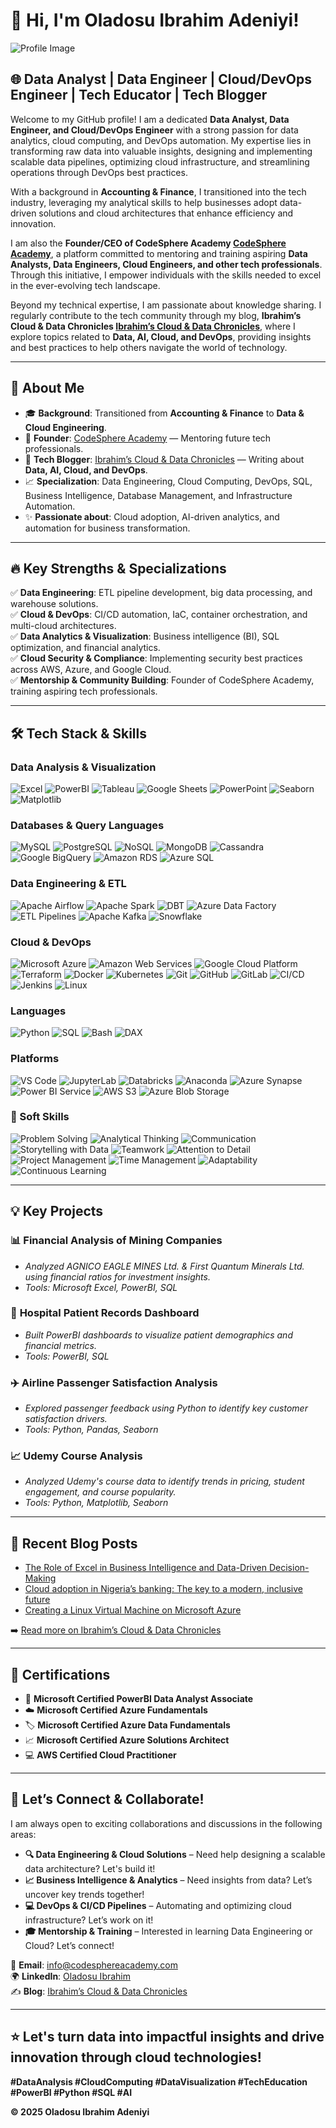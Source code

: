 

# 👋 Hi, I'm **Oladosu Ibrahim Adeniyi**!  
![Profile Image](https://github.com/user-attachments/assets/5da2263d-9543-4c34-8799-1fae029d9e77)

## 🌐 **Data Analyst | Data Engineer | Cloud/DevOps Engineer | Tech Educator | Tech Blogger**

Welcome to my GitHub profile! I am a dedicated **Data Analyst, Data Engineer, and Cloud/DevOps Engineer** with a strong passion for data analytics, cloud computing, and DevOps automation. My expertise lies in transforming raw data into valuable insights, designing and implementing scalable data pipelines, optimizing cloud infrastructure, and streamlining operations through DevOps best practices.  

With a background in **Accounting & Finance**, I transitioned into the tech industry, leveraging my analytical skills to help businesses adopt data-driven solutions and cloud architectures that enhance efficiency and innovation.  

I am also the **Founder/CEO of CodeSphere Academy [CodeSphere Academy](https://www.linkedin.com/company/codesphere-academy-a/)**, a platform committed to mentoring and training aspiring **Data Analysts, Data Engineers, Cloud Engineers, and other tech professionals**. Through this initiative, I empower individuals with the skills needed to excel in the ever-evolving tech landscape.  

Beyond my technical expertise, I am passionate about knowledge sharing. I regularly contribute to the tech community through my blog, **Ibrahim’s Cloud & Data Chronicles [Ibrahim’s Cloud & Data Chronicles](https://sudais.hashnode.dev/)**, where I explore topics related to **Data, AI, Cloud, and DevOps**, providing insights and best practices to help others navigate the world of technology.

---

## 🚀 **About Me**
- 🎓 **Background**: Transitioned from **Accounting & Finance** to **Data & Cloud Engineering**.
- 🏫 **Founder**: [CodeSphere Academy](https://www.linkedin.com/company/codesphere-academy-a/) — Mentoring future tech professionals.
- 📝 **Tech Blogger**: [Ibrahim’s Cloud & Data Chronicles](https://sudais.hashnode.dev/) — Writing about **Data, AI, Cloud, and DevOps**.
- 📈 **Specialization**: Data Engineering, Cloud Computing, DevOps, SQL, Business Intelligence, Database Management, and Infrastructure Automation.
- ✨ **Passionate about**: Cloud adoption, AI-driven analytics, and automation for business transformation.

---

## 🔥 **Key Strengths & Specializations**
✅ **Data Engineering**: ETL pipeline development, big data processing, and warehouse solutions.  
✅ **Cloud & DevOps**: CI/CD automation, IaC, container orchestration, and multi-cloud architectures.  
✅ **Data Analytics & Visualization**: Business intelligence (BI), SQL optimization, and financial analytics.  
✅ **Cloud Security & Compliance**: Implementing security best practices across AWS, Azure, and Google Cloud.  
✅ **Mentorship & Community Building**: Founder of CodeSphere Academy, training aspiring tech professionals.  

---

## 🛠️ **Tech Stack & Skills**

### **Data Analysis & Visualization**
![Excel](https://img.shields.io/badge/Microsoft%20Excel-217346?style=for-the-badge&logo=microsoft-excel&logoColor=white)
![PowerBI](https://img.shields.io/badge/PowerBI-F2C811?style=for-the-badge&logo=powerbi&logoColor=black)
![Tableau](https://img.shields.io/badge/Tableau-E97627?style=for-the-badge&logo=tableau&logoColor=white)
![Google Sheets](https://img.shields.io/badge/Google%20Sheets-34A853?style=for-the-badge&logo=google-sheets&logoColor=white)
![PowerPoint](https://img.shields.io/badge/PowerPoint-B7472A?style=for-the-badge&logo=microsoft-powerpoint&logoColor=white)
![Seaborn](https://img.shields.io/badge/Seaborn-404040?style=for-the-badge&logo=seaborn&logoColor=white)
![Matplotlib](https://img.shields.io/badge/Matplotlib-11557C?style=for-the-badge&logo=matplotlib&logoColor=white)

### **Databases & Query Languages**
![MySQL](https://img.shields.io/badge/MySQL-005C84?style=for-the-badge&logo=mysql&logoColor=white)
![PostgreSQL](https://img.shields.io/badge/PostgreSQL-336791?style=for-the-badge&logo=postgresql&logoColor=white)
![NoSQL](https://img.shields.io/badge/NoSQL-6E6E6E?style=for-the-badge&logo=databricks&logoColor=white)
![MongoDB](https://img.shields.io/badge/MongoDB-4EA94B?style=for-the-badge&logo=mongodb&logoColor=white)
![Cassandra](https://img.shields.io/badge/Cassandra-1287B1?style=for-the-badge&logo=apache-cassandra&logoColor=white)
![Google BigQuery](https://img.shields.io/badge/BigQuery-4285F4?style=for-the-badge&logo=google-cloud&logoColor=white)
![Amazon RDS](https://img.shields.io/badge/Amazon%20RDS-527FFF?style=for-the-badge&logo=amazon-aws&logoColor=white)
![Azure SQL](https://img.shields.io/badge/Azure%20SQL-0078D4?style=for-the-badge&logo=microsoft-azure&logoColor=white)

### **Data Engineering & ETL**
![Apache Airflow](https://img.shields.io/badge/Apache%20Airflow-017CEE?style=for-the-badge&logo=apache-airflow&logoColor=white)
![Apache Spark](https://img.shields.io/badge/Apache%20Spark-E25A1C?style=for-the-badge&logo=apachespark&logoColor=white)
![DBT](https://img.shields.io/badge/dbt-FF694B?style=for-the-badge&logo=dbt&logoColor=white)
![Azure Data Factory](https://img.shields.io/badge/Azure%20Data%20Factory-0078D4?style=for-the-badge&logo=microsoft-azure&logoColor=white)
![ETL Pipelines](https://img.shields.io/badge/ETL%20Pipelines-4B8BBE?style=for-the-badge&logo=data&logoColor=white)
![Apache Kafka](https://img.shields.io/badge/Apache%20Kafka-231F20?style=for-the-badge&logo=apache-kafka&logoColor=white)
![Snowflake](https://img.shields.io/badge/Snowflake-29B5E8?style=for-the-badge&logo=snowflake&logoColor=white)

### **Cloud & DevOps**
![Microsoft Azure](https://img.shields.io/badge/Microsoft%20Azure-0078D4?style=for-the-badge&logo=microsoft-azure&logoColor=white)
![Amazon Web Services](https://img.shields.io/badge/AWS-232F3E?style=for-the-badge&logo=amazon-aws&logoColor=white)
![Google Cloud Platform](https://img.shields.io/badge/GCP-4285F4?style=for-the-badge&logo=google-cloud&logoColor=white)
![Terraform](https://img.shields.io/badge/Terraform-623CE4?style=for-the-badge&logo=terraform&logoColor=white)
![Docker](https://img.shields.io/badge/Docker-2496ED?style=for-the-badge&logo=docker&logoColor=white)
![Kubernetes](https://img.shields.io/badge/Kubernetes-326CE5?style=for-the-badge&logo=kubernetes&logoColor=white)
![Git](https://img.shields.io/badge/Git-F05032?style=for-the-badge&logo=git&logoColor=white)
![GitHub](https://img.shields.io/badge/GitHub-181717?style=for-the-badge&logo=github&logoColor=white)
![GitLab](https://img.shields.io/badge/GitLab-FC6D26?style=for-the-badge&logo=gitlab&logoColor=white)
![CI/CD](https://img.shields.io/badge/CI/CD-007ACC?style=for-the-badge&logo=azure-pipelines&logoColor=white)
![Jenkins](https://img.shields.io/badge/Jenkins-D24939?style=for-the-badge&logo=jenkins&logoColor=white)
![Linux](https://img.shields.io/badge/Linux-FCC624?style=for-the-badge&logo=linux&logoColor=black)

### **Languages**
![Python](https://img.shields.io/badge/Python-3776AB?style=for-the-badge&logo=python&logoColor=white)
![SQL](https://img.shields.io/badge/SQL-003B57?style=for-the-badge&logo=sqlite&logoColor=white)
![Bash](https://img.shields.io/badge/Bash-4EAA25?style=for-the-badge&logo=gnu-bash&logoColor=white)
![DAX](https://img.shields.io/badge/DAX-204ECF?style=for-the-badge&logo=powerbi&logoColor=white)

### **Platforms**
![VS Code](https://img.shields.io/badge/VS%20Code-007ACC?style=for-the-badge&logo=visual-studio-code&logoColor=white)
![JupyterLab](https://img.shields.io/badge/JupyterLab-F37626?style=for-the-badge&logo=jupyter&logoColor=white)
![Databricks](https://img.shields.io/badge/Databricks-FF3621?style=for-the-badge&logo=databricks&logoColor=white)
![Anaconda](https://img.shields.io/badge/Anaconda-44A833?style=for-the-badge&logo=anaconda&logoColor=white)
![Azure Synapse](https://img.shields.io/badge/Azure%20Synapse-0078D4?style=for-the-badge&logo=azure-devops&logoColor=white)
![Power BI Service](https://img.shields.io/badge/PowerBI%20Service-F2C811?style=for-the-badge&logo=powerbi&logoColor=black)
![AWS S3](https://img.shields.io/badge/AWS%20S3-569A31?style=for-the-badge&logo=amazon-aws&logoColor=white)
![Azure Blob Storage](https://img.shields.io/badge/Azure%20Blob%20Storage-0078D4?style=for-the-badge&logo=microsoft-azure&logoColor=white)

### **🧠 Soft Skills**
![Problem Solving](https://img.shields.io/badge/Problem%20Solving-4CAF50?style=for-the-badge&logo=thinkingface&logoColor=white)
![Analytical Thinking](https://img.shields.io/badge/Analytical%20Thinking-1E88E5?style=for-the-badge&logo=google-analytics&logoColor=white)
![Communication](https://img.shields.io/badge/Communication-FF7043?style=for-the-badge&logo=megaphone&logoColor=white)
![Storytelling with Data](https://img.shields.io/badge/Storytelling%20with%20Data-F9A825?style=for-the-badge&logo=noun-project&logoColor=white)
![Teamwork](https://img.shields.io/badge/Teamwork-8E24AA?style=for-the-badge&logo=teams&logoColor=white)
![Attention to Detail](https://img.shields.io/badge/Attention%20to%20Detail-0097A7?style=for-the-badge&logo=microgenetics&logoColor=white)
![Project Management](https://img.shields.io/badge/Project%20Management-43A047?style=for-the-badge&logo=project-management&logoColor=white)
![Time Management](https://img.shields.io/badge/Time%20Management-757575?style=for-the-badge&logo=clockify&logoColor=white)
![Adaptability](https://img.shields.io/badge/Adaptability-00796B?style=for-the-badge&logo=tailwindcss&logoColor=white)
![Continuous Learning](https://img.shields.io/badge/Continuous%20Learning-5C6BC0?style=for-the-badge&logo=gradle&logoColor=white)

---

## 💡 **Key Projects**
### 📊 **Financial Analysis of Mining Companies**
- *Analyzed AGNICO EAGLE MINES Ltd. & First Quantum Minerals Ltd. using financial ratios for investment insights.*  
- *Tools: Microsoft Excel, PowerBI, SQL*

### 🏥 **Hospital Patient Records Dashboard**
- *Built PowerBI dashboards to visualize patient demographics and financial metrics.*  
- *Tools: PowerBI, SQL*

### ✈️ **Airline Passenger Satisfaction Analysis**
- *Explored passenger feedback using Python to identify key customer satisfaction drivers.*  
- *Tools: Python, Pandas, Seaborn*

### 📈 **Udemy Course Analysis**
- *Analyzed Udemy's course data to identify trends in pricing, student engagement, and course popularity.*  
- *Tools: Python, Matplotlib, Seaborn*

---

## 📝 **Recent Blog Posts**
<!-- BLOG-POST-LIST:START -->
- [The Role of Excel in Business Intelligence and Data-Driven Decision-Making](https://sudais.hashnode.dev/the-role-of-excel-in-business-intelligence-and-data-driven-decision-making)
- [Cloud adoption in Nigeria’s banking: The key to a modern, inclusive future](https://businessday.ng/opinion/article/cloud-adoption-in-nigerias-banking-the-key-to-a-modern-inclusive-future/)
- [Creating a Linux Virtual Machine on Microsoft Azure](https://sudais.hashnode.dev/step-by-step-guide-creating-a-linux-virtual-machine-on-microsoft-azure)
<!-- BLOG-POST-LIST:END -->

➡️ [Read more on Ibrahim’s Cloud & Data Chronicles](https://sudais.hashnode.dev/)

---

## 🏅 **Certifications**
- 🎯 **Microsoft Certified PowerBI Data Analyst Associate**  
- ☁️ **Microsoft Certified Azure Fundamentals**  
- 🏷️ **Microsoft Certified Azure Data Fundamentals**  
- 📈 **Microsoft Certified Azure Solutions Architect**  
- 💻 **AWS Certified Cloud Practitioner**  

---

## 🤝 **Let’s Connect & Collaborate!**

I am always open to exciting collaborations and discussions in the following areas:

- **🔍 Data Engineering & Cloud Solutions** – Need help designing a scalable data architecture? Let's build it!
- **📈 Business Intelligence & Analytics** – Need insights from data? Let’s uncover key trends together!
- **💻 DevOps & CI/CD Pipelines** – Automating and optimizing cloud infrastructure? Let’s work on it!
- **🎓 Mentorship & Training** – Interested in learning Data Engineering or Cloud? Let’s connect!

📧 **Email**: [info@codesphereacademy.com](mailto:info@codesphereacademy.com)  
🌍 **LinkedIn**: [Oladosu Ibrahim](https://www.linkedin.com/in/oladosu-ibrahim-adeniyi)  
✍️ **Blog**: [Ibrahim’s Cloud & Data Chronicles](https://sudais.hashnode.dev/)  

---

## ⭐ **Let's turn data into impactful insights and drive innovation through cloud technologies!**  
**#DataAnalysis #CloudComputing #DataVisualization #TechEducation #PowerBI #Python #SQL #AI**  

**© 2025 Oladosu Ibrahim Adeniyi**


